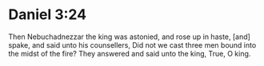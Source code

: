 # Daniel 3:24

Then Nebuchadnezzar the king was astonied, and rose up in haste, [and] spake, and said unto his counsellers, Did not we cast three men bound into the midst of the fire? They answered and said unto the king, True, O king.